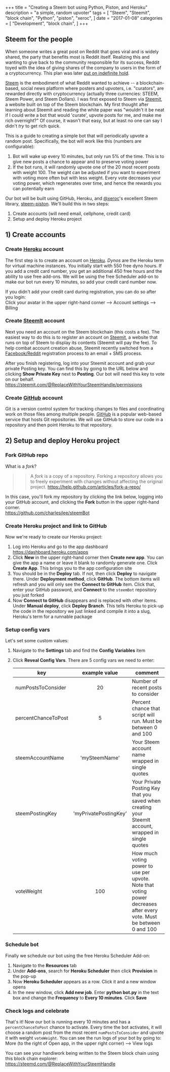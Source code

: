 +++
title = "Creating a Steem bot using Python, Piston, and Heroku"
description = "a simple, random upvoter"
tags = [
    "Steem",
    "Steemit",
    "block chain",
    "Python",
    "piston",
    "xeroc",
]
date = "2017-01-08"
categories = [
    "Development",
    "block chain",
]
+++

## Steem for the people
When someone writes a great post on Reddit that goes viral and is widely shared, the party that benefits most is Reddit itself. Realizing this and wanting to give back to the community responsible for its success, Reddit toyed with the idea of giving shares of the company to users in the form of a cryptocurrency. This plan was later [put on indefinite hold](http://www.theverge.com/2015/2/3/7968397/reddit-backtracks-reddit-notes-cryptocurrency).

[Steem](https://steem.io) is the embodiment of what Reddit wanted to achieve -- a blockchain-based, social news platform where posters and upvoters, i.e. "curators", are rewarded directly with cryptocurrency (actually three currencies: STEEM, Steem Power, and Steem Dollars). I was first exposed to Steem via [Steemit](https://steemit.com), a website built on top of the Steem blockchain. My first thought after learning about Steemit and reading the white paper was "wouldn't it be neat if I could write a bot that would 'curate', upvote posts for me, and make me rich overnight?" Of course, it wasn't that easy, but at least no one can say I didn't *try* to get rich quick.

This is a guide to creating a simple bot that will periodically upvote a random post. Specifically, the bot will work like this (numbers are configurable):

1. Bot will wake up every 10 minutes, but only run 5% of the time. This is to give new posts a chance to appear and to preserve voting power
2. If the bot runs, it will randomly upvote one of the 20 most recent posts with weight 100. The weight can be adjusted if you want to experiment with voting more often but with less weight. Every vote decreases your voting power, which regenerates over time, and hence the rewards you can potentially earn

Our bot will be built using GitHub, Heroku, and [@xeroc](https://steemit.com/@xeroc)'s excellent Steem library, [steem-piston](https://github.com/xeroc/piston). We'll build this in two steps: 

1. Create accounts (will need email, cellphone, credit card)
2. Setup and deploy Heroku project

## 1) Create accounts

### Create [Heroku](https://www.heroku.com) account
The first step is to create an account on [Heroku](https://www.heroku.com). *Dynos* are the Heroku term for virtual machine instances. You initially start with 550 free dyno hours. If you add a credit card number, you get an additional 450 free hours and the ability to use free add-ons. We will be using the free Scheduler add-on to make our bot run every 10 minutes, so add your credit card number now.

If you didn't add your credit card during registration, you can do so after you login:  
Click your avatar in the upper right-hand corner --> Account settings --> Billing

### Create [SteemIt](https://steemit.com) account
Next you need an account on the Steem blockchain (this costs a fee). The easiest way to do this is to register an account on [Steemit](https://steemit.com), a website that runs on top of Steem to display its contents (Steemit will pay the fee). To help combat account creation abuse, Steemit recently switched from a [Facebook/Reddit](https://steemit.com/steemit/@gord0b/abusing-steemit-using-facebook-sign-up) registration process to an email + SMS process.

After you finish registering, log into your Steemit account and grab your private Posting key. You can find this by going to the URL below and clicking **Show Private Key** next to **Posting**. Our bot will need this key to vote on our behalf.  
https://steemit.com/@ReplaceWithYourSteemHandle/permissions

### Create [GitHub](https://github.com/join) account
Git is a version control system for tracking changes to files and coordinating work on those files among multiple people. [GitHub](https://github.com/join) is a popular web-based service that hosts Git repositories. We will use GitHub to store our code in a repository and then point Heroku to that repository.

## 2) Setup and deploy Heroku project
### Fork GitHub repo
What is a _fork_?

>> A _fork_ is a copy of a repository. Forking a repository allows you to freely experiment with changes without affecting the original project.
https://help.github.com/articles/fork-a-repo/

In this case, you'll fork my repository by clicking the link below, logging into your GitHub account, and clicking the **Fork** button in the upper right-hand corner.  
https://github.com/charlesjlee/steemBot

### Create Heroku project and link to GitHub
Now we're ready to create our Heroku project:

1. Log into Heroku and go to the app dashboard  
https://dashboard.heroku.com/apps
2. Click **New** in the upper right-hand corner then **Create new app**. You can give the app a name or leave it blank to randomly generate one. Click **Create App**. This brings you to the app configuration site
3. You should be in the **Deploy** tab. If not, then click **Deploy** to navigate there. Under **Deployment method**, click **GitHub**. The bottom items will refresh and you will only see the **Connect to GitHub** item. Click that, enter your GitHub password, and **Connect** to the `steemBot` repository you just forked
4. Now **Connect to GitHub** disappears and is replaced with other items. Under **Manual deploy**, click **Deploy Branch**. This tells Heroku to pick-up the code in the repository we just linked and compile it into a slug, Heroku's term for a runnable package

### Setup config vars
Let's set some custom values:

1. Navigate to the **Settings** tab and find the **Config Variables** item
2. Click **Reveal Config Vars**. There are 5 config vars we need to enter:

    |key|example value|comment|
    |---|:---:|---|
    |numPostsToConsider|20|Number of recent posts to consider|
    |percentChanceToPost|5|Percent chance that script will run. Must be between 0 and 100|
    |steemAccountName|'mySteemName'|Your Steem account name wrapped in single quotes|
    |steemPostingKey|'myPrivatePostingKey'|Your Private Posting Key that you saved when creating your SteemIt account, wrapped in single quotes|
    |voteWeight|100|How much voting power to use per upvote. Note that voting power decreases after every vote. Must be between 0 and 100|

### Schedule bot
Finally we schedule our bot using the free Heroku Scheduler Add-on:

1. Navigate to the **Resources** tab
2. Under **Add-ons**, search for **Heroku Scheduler** then click **Provision** in the pop-up
3. Now **Heroku Scheduler** appears as a row. Click it and a new window opens
4. In the new window, click **Add new job**. Enter **python bot.py** in the text box and change the **Frequency** to **Every 10 minutes**. Click **Save**

### Check logs and celebrate
That's it! Now our bot is running every 10 minutes and has a `percentChanceToPost` chance to activate. Every time the bot activates, it will choose a random post from the most recent `numPostsToConsider` and upvote it with weight `voteWeight`. You can see the run logs of your bot by going to:  
More (to the right of Open app, in the upper right corner) --> View logs

You can see your handiwork being written to the Steem block chain using this block chain explorer:
https://steemd.com/@ReplaceWithYourSteemHandle

